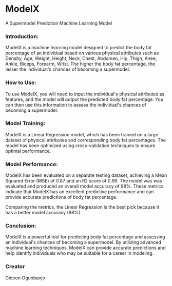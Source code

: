 # ModelX
A Supermodel Prediction Machine Learning Model
### Introduction:
ModelX is a machine learning model designed to predict the body fat percentage of an individual based on various physical attributes such as Density, Age, Weight, Height, Neck, Chest, Abdomen, Hip, Thigh, Knee, Ankle, Biceps, Forearm, Wrist. The higher the body fat percentage, the lesser the individual's chances of becoming a supermodel.

### How to Use:
To use ModelX, you will need to input the individual's physical attributes as features, and the model will output the predicted body fat percentage. You can then use this information to assess the individual's chances of becoming a supermodel.

### Model Training:
ModelX is a Linear Regression model, which has been trained on a large dataset of physical attributes and corresponding body fat percentages. The model has been optimized using cross-validation techniques to ensure optimal performance.

### Model Performance:
ModelX has been evaluated on a separate testing dataset, achieving a Mean Squared Error (MSE) of 0.87 and an R2 score of 0.99. The model was was evaluated and produced an overall model accuracy of 98%. These metrics indicate that ModelX has an excellent predictive performance and can provide accurate predictions of body fat percentage.

Comparing the metrics, the Linear Regression is the best pick because it has a better model accuracy (98%).

### Conclusion:
ModelX is a powerful tool for predicting body fat percentage and assessing an individual's chances of becoming a supermodel. By utilizing advanced machine learning techniques, ModelX can provide accurate predictions and help identify individuals who may be suitable for a career in modeling.

### Creator
Gideon Ogunbanjo